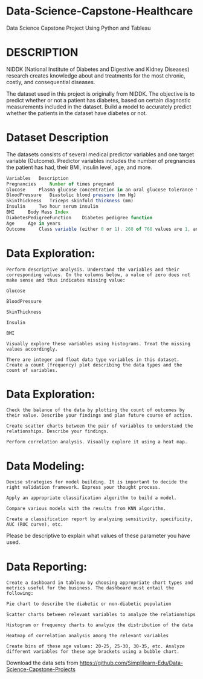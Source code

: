 # Data-Science-Capstone-Healthcare
Data Science Capstone Project Using Python and Tableau

# DESCRIPTION

NIDDK (National Institute of Diabetes and Digestive and Kidney Diseases) research creates knowledge about and treatments for the most chronic, costly, and consequential diseases.

The dataset used in this project is originally from NIDDK. The objective is to predict whether or not a patient has diabetes, based on certain diagnostic measurements included in the dataset.
    Build a model to accurately predict whether the patients in the dataset have diabetes or not.

 

# Dataset Description

The datasets consists of several medical predictor variables and one target variable (Outcome). Predictor variables includes the number of pregnancies the patient has had, their BMI, insulin level, age, and more.

```js
Variables 	Description
Pregnancies 	Number of times pregnant
Glucose 	Plasma glucose concentration in an oral glucose tolerance test
BloodPressure 	Diastolic blood pressure (mm Hg)
SkinThickness 	Triceps skinfold thickness (mm)
Insulin 	Two hour serum insulin
BMI 	Body Mass Index
DiabetesPedigreeFunction 	Diabetes pedigree function
Age 	Age in years
Outcome 	Class variable (either 0 or 1). 268 of 768 values are 1, and the others are 0
```

# Data Exploration:

    Perform descriptive analysis. Understand the variables and their corresponding values. On the columns below, a value of zero does not make sense and thus indicates missing value:

    Glucose

    BloodPressure

    SkinThickness

    Insulin

    BMI

    Visually explore these variables using histograms. Treat the missing values accordingly.

    There are integer and float data type variables in this dataset. Create a count (frequency) plot describing the data types and the count of variables. 

# Data Exploration:



    Check the balance of the data by plotting the count of outcomes by their value. Describe your findings and plan future course of action.

    Create scatter charts between the pair of variables to understand the relationships. Describe your findings.

    Perform correlation analysis. Visually explore it using a heat map.
    
    
# Data Modeling:

    Devise strategies for model building. It is important to decide the right validation framework. Express your thought process. 

    Apply an appropriate classification algorithm to build a model.

    Compare various models with the results from KNN algorithm.

    Create a classification report by analyzing sensitivity, specificity, AUC (ROC curve), etc.

Please be descriptive to explain what values of these parameter you have used.

# Data Reporting:

    Create a dashboard in tableau by choosing appropriate chart types and metrics useful for the business. The dashboard must entail the following:

    Pie chart to describe the diabetic or non-diabetic population

    Scatter charts between relevant variables to analyze the relationships

    Histogram or frequency charts to analyze the distribution of the data

    Heatmap of correlation analysis among the relevant variables

    Create bins of these age values: 20-25, 25-30, 30-35, etc. Analyze different variables for these age brackets using a bubble chart.
    
    
Download the data sets from https://github.com/Simplilearn-Edu/Data-Science-Capstone-Projects
